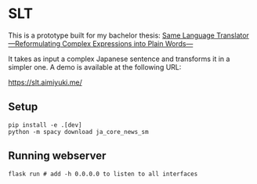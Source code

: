 # SLT

This is a prototype built for my bachelor thesis: [Same Language Translator
—Reformulating Complex Expressions into Plain Words—](https://github.com/tmicltw/slt-prototype/releases/download/v1.0/bachelor-thesis.pdf)

It takes as input a complex Japanese sentence and transforms it in a simpler one.
A demo is available at the following URL:

https://slt.aimiyuki.me/

## Setup

```
pip install -e .[dev]
python -m spacy download ja_core_news_sm
```

## Running webserver

```
flask run # add -h 0.0.0.0 to listen to all interfaces
```
